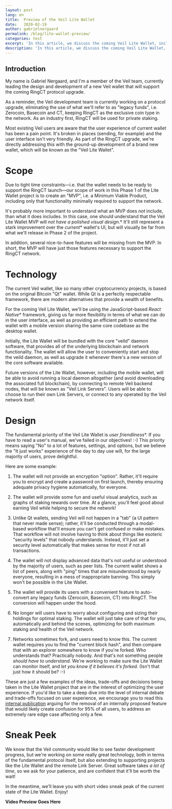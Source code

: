 ```yaml
---
layout: post
lang: en
title:  Preview of the Veil Lite Wallet
date:   2020-02-19
author: gabrielnergaard
permalink: /blog/lite-wallet-preview/
categories: test
excerpt: 'In this article, we discuss the coming Veil Lite Wallet, including a video sneak peek.'
description: 'In this article, we discuss the coming Veil Lite Wallet, including a video sneak peek.'
---
```

## Introduction

My name is Gabriel Nergaard, and I'm a member of the Veil team, currently leading the design and development of a new Veil wallet that will support the coming RingCT protocol upgrade.

As a reminder, the Veil development team is currently working on a protocol upgrade, eliminating the use of what we'll refer to as "legacy funds", i.e. Zerocoin, Basecoin and CT, keeping RingCT as the exclusive coin type in the network. As an industry first, RingCT will be used for private staking.

Most existing Veil users are aware that the user experience of current wallet has been a pain point. It's broken in places (sending, for example) and the user interface isn't very friendly. As part of the RingCT upgrade, we're directly addressing this with the ground-up development of a brand new wallet, which will be known as the "Veil Lite Wallet".

# Scope

Due to tight time constraints—i.e. that the wallet needs to be ready to support the RingCT launch—our scope of work in this Phase 1 of the Lite Wallet project is to create an "MVP", i.e. a Minimum Viable Product, including only that functionality minimally required to support the network.

It's probably more important to understand what an MVP does *not* include, than what it does includes. In this case, one should understand that the Veil Lite Wallet MVP will *not have a polished visual design.** It'll still represent a stark improvement over the *current** wallet's UI, but will visually be far from what we'll release in Phase 2 of the project.

In addition, several nice-to-have features will be missing from the MVP. In short, the MVP will have just those features necessary to support the RingCT network.

# Technology 

The current Veil wallet, like so many other cryptocurrency projects, is based on the original Bitcoin "Qt" wallet. While Qt is a perfectly respectable framework, there are modern alternatives that provide a wealth of benefits. 

For the coming Veil Lite Wallet, we'll be using the JavaScript-based *React Native** framework, giving us far more flexibility in terms of what we can do in the user interface, as well as providing an efficient path to extend the wallet with a mobile version sharing the same core codebase as the desktop wallet.

Initially, the Lite Wallet will be bundled with the core "veild" daemon software, that provides all of the underlying blockchain and network functionality. The wallet will allow the user to conveniently start and stop the veild daemon, as well as upgrade it whenever there's a new version of the core software available.

Future versions of the Lite Wallet, however, including the mobile wallet, will be able to avoid running a local daemon altogether (and avoid downloading the associated full blockchain), by connecting to remote Veil backend nodes, that will be known as "Veil Link Servers". Users will be able to choose to run their own Link Servers, or connect to any operated by the Veil network itself.

# Design

The fundamental priority of the Veil Lite Wallet is *user friendliness**. If you have to read a user's manual, we've failed in our objectives! :-) This priority means saying "No" to a lot of features, settings, and options, but we believe the "It just works" experience of the day to day use will, for the large majority of users, prove delightful.

Here are some example:

1. The wallet will not provide an encryption "option". Rather, it'll require you to encrypt and create a password on first launch, thereby ensuring adequate privacy hygiene   automatically, for everyone.

2. The wallet will provide some fun and useful visual analytics, such as graphs of staking rewards over time. At a glance, you'll feel good about earning Veil while helping to secure the network!

3. Unlike Qt wallets, sending Veil will not happen in a "tab" (a UI pattern that never made sense); rather, it'll be conducted through a modal-based workflow that'll ensure you can't get confused or make mistakes. That workflow will not involve having to think about things like esoteric "security levels" that nobody understands. Instead, it'll just set a security level automatically that makes sense for most if not all transactions.

4. The wallet will not display advanced data that's not useful or understood by the majority of users, such as peer lists. The current wallet shows a list of peers, along with "ping" times that are misunderstood by nearly everyone, resulting in a mess of inappropriate banning. This simply won't be possible in the Lite Wallet.

5. The wallet will provide its users with a convenient feature to auto-convert any legacy funds (Zerocoin, Basecoin, CT) into RingCT. The conversion will happen under the hood.

6. No longer will users have to worry about configuring and sizing their holdings for optimal staking. The wallet will just take care of that for you, automatically and behind the scenes, optimizing for both maximum staking and health of the Veil network.

7. Networks sometimes fork, and users need to know this. The current wallet requires you to find the "current block hash", and then compare that with an explorer somewhere to know if you're forked. Who understands that? Practically nobody. And that's not something people *should have to understand.* We're working to make sure the Lite Wallet can monitor itself, and *let you know if it believes it's forked.* (Isn't that just how it should be? :-)

These are just a few examples of the ideas, trade-offs and decisions being taken in the Lite Wallet project that are in the interest of optimizing the user experience. If you'd like to take a deep dive into the level of internal debate and trade-offs focused on user experience, we encourage you to read this [internal publication][1] arguing for the removal of an internally proposed feature that would likely create confusion for 95% of all users, to address an extremely rare edge case affecting only a few.

# Sneak Peek

We know that the Veil community would like to see faster development progress, but we're working on some really great technology, both in terms of the fundamental protocol itself, but also extending to supporting projects like the Lite Wallet and the remote Link Server. Great software takes *a lot of time*, so we ask for your patience, and are confident that it'll be worth the wait!

In the meantime, we'll leave you with short video sneak peak of the current state of the Lite Wallet. Enjoy!

**Video Preview Goes Here**

[1]: https://clipz.in/veil-change-reserve.html